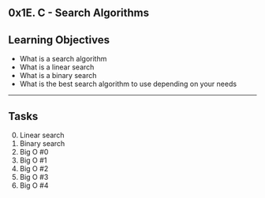 0x1E. C - Search Algorithms
---
Learning Objectives
---
- What is a search algorithm
- What is a linear search
- What is a binary search
- What is the best search algorithm to use depending on your needs
---
Tasks
---
0. Linear search
1. Binary search
2. Big O #0
3. Big O #1
4. Big O #2
5. Big O #3
6. Big O #4
